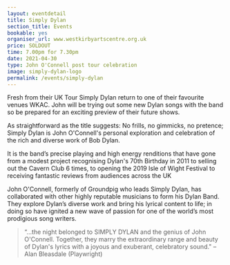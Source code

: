 ```yaml
---
layout: eventdetail
title: Simply Dylan
section_title: Events
bookable: yes
organiser_url: www.westkirbyartscentre.org.uk
price: SOLDOUT
time: 7.00pm for 7.30pm
date: 2021-04-30
type: John O'Connell post tour celebration
image: simply-dylan-logo
permalink: /events/simply-dylan
---
```


Fresh from their UK Tour Simply Dylan return to one of their favourite venues WKAC. John will be trying out some new Dylan songs with the band so be prepared for an exciting preview of their future shows.

As straightforward as the title suggests: No frills, no gimmicks, no pretence; Simply Dylan is John O'Connell's personal exploration and celebration of the rich and diverse work of Bob Dylan.

It is the band’s precise playing and high energy renditions that have gone from a modest project recognising Dylan's 70th Birthday in 2011 to selling out the Cavern Club 6 times, to opening the 2019 Isle of Wight Festival to receiving fantastic reviews from audiences across the UK

John O'Connell, formerly of Groundpig who leads Simply Dylan, has collaborated with other highly reputable musicians to form his Dylan Band. They explore Dylan’s diverse work and bring his lyrical content to life; in doing so have ignited a new wave of passion for one of the world’s most prodigious song writers.

>“…the night belonged to SIMPLY DYLAN and the genius of John O'Connell. Together, they marry the extraordinary range and beauty of Dylan's lyrics with a joyous and exuberant, celebratory sound." – Alan Bleasdale (Playwright)
